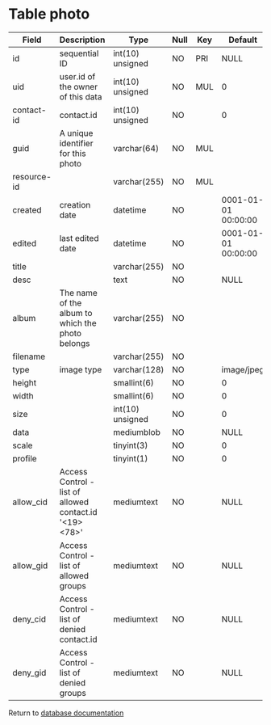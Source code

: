 Table photo
===========

| Field       | Description                                            | Type             | Null | Key | Default             | Extra           |
| ----------- | ------------------------------------------------------ | ---------------- | ---- | --- | ------------------- | --------------- |
| id          | sequential ID                                          | int(10) unsigned | NO   | PRI | NULL                | auto_increment  |
| uid         | user.id of the owner of this data                      | int(10) unsigned | NO   | MUL | 0                   |                 |
| contact-id  | contact.id                                             | int(10) unsigned | NO   |     | 0                   |                 |
| guid        | A unique identifier for this photo                     | varchar(64)      | NO   | MUL |                     |                 |
| resource-id |                                                        | varchar(255)     | NO   | MUL |                     |                 |
| created     | creation date                                          | datetime         | NO   |     | 0001-01-01 00:00:00 |                 |
| edited      | last edited date                                       | datetime         | NO   |     | 0001-01-01 00:00:00 |                 |
| title       |                                                        | varchar(255)     | NO   |     |                     |                 |
| desc        |                                                        | text             | NO   |     | NULL                |                 |
| album       | The name of the album to which the photo belongs       | varchar(255)     | NO   |     |                     |                 |
| filename    |                                                        | varchar(255)     | NO   |     |                     |                 |
| type        |  image type                                            | varchar(128)     | NO   |     | image/jpeg          |                 |
| height      |                                                        | smallint(6)      | NO   |     | 0                   |                 |
| width       |                                                        | smallint(6)      | NO   |     | 0                   |                 |
| size        |                                                        | int(10) unsigned | NO   |     | 0                   |                 |
| data        |                                                        | mediumblob       | NO   |     | NULL                |                 |
| scale       |                                                        | tinyint(3)       | NO   |     | 0                   |                 |
| profile     |                                                        | tinyint(1)       | NO   |     | 0                   |                 |
| allow_cid   | Access Control - list of allowed contact.id '<19><78>' | mediumtext       | NO   |     | NULL                |                 |
| allow_gid   | Access Control - list of allowed groups                | mediumtext       | NO   |     | NULL                |                 |
| deny_cid    | Access Control - list of denied contact.id             | mediumtext       | NO   |     | NULL                |                 |
| deny_gid    | Access Control - list of denied groups                 | mediumtext       | NO   |     | NULL                |                 |

Return to [database documentation](help/database)
